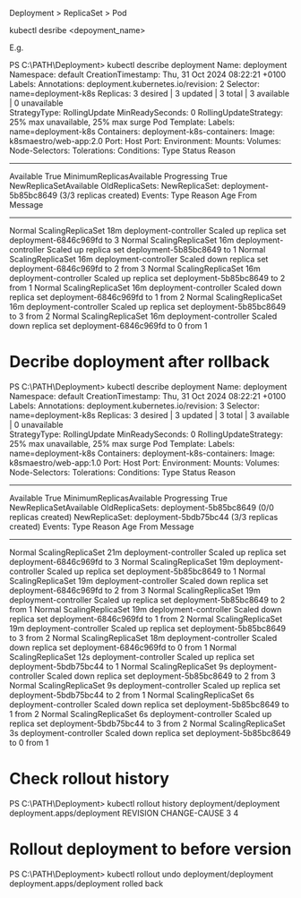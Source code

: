 Deployment > ReplicaSet > Pod

kubectl desribe <depoyment_name>

E.g.

PS C:\PATH\Deployment> kubectl describe deployment
Name:                   deployment
Namespace:              default
CreationTimestamp:      Thu, 31 Oct 2024 08:22:21 +0100
Labels:                 <none>
Annotations:            deployment.kubernetes.io/revision: 2
Selector:               name=deployment-k8s
Replicas:               3 desired | 3 updated | 3 total | 3 available | 0 unavailable    
StrategyType:           RollingUpdate
MinReadySeconds:        0
RollingUpdateStrategy:  25% max unavailable, 25% max surge
Pod Template:
  Labels:  name=deployment-k8s
  Containers:
   deployment-k8s-containers:
    Image:         k8smaestro/web-app:2.0
    Port:          <none>
    Host Port:     <none>
    Environment:   <none>
    Mounts:        <none>
  Volumes:         <none>
  Node-Selectors:  <none>
  Tolerations:     <none>
Conditions:
  Type           Status  Reason
  ----           ------  ------
  Available      True    MinimumReplicasAvailable
  Progressing    True    NewReplicaSetAvailable
OldReplicaSets:  <none>
NewReplicaSet:   deployment-5b85bc8649 (3/3 replicas created)
Events:
  Type    Reason             Age   From                   Message
  ----    ------             ----  ----                   -------
  Normal  ScalingReplicaSet  18m   deployment-controller  Scaled up replica set deployment-6846c969fd to 3
  Normal  ScalingReplicaSet  16m   deployment-controller  Scaled up replica set deployment-5b85bc8649 to 1
  Normal  ScalingReplicaSet  16m   deployment-controller  Scaled down replica set deployment-6846c969fd to 2 from 3
  Normal  ScalingReplicaSet  16m   deployment-controller  Scaled up replica set deployment-5b85bc8649 to 2 from 1
  Normal  ScalingReplicaSet  16m   deployment-controller  Scaled down replica set deployment-6846c969fd to 1 from 2
  Normal  ScalingReplicaSet  16m   deployment-controller  Scaled up replica set deployment-5b85bc8649 to 3 from 2
  Normal  ScalingReplicaSet  16m   deployment-controller  Scaled down replica set deployment-6846c969fd to 0 from 1


  # Decribe doployment after rollback

  PS C:\PATH\Deployment> kubectl describe deployment
Name:                   deployment
Namespace:              default
CreationTimestamp:      Thu, 31 Oct 2024 08:22:21 +0100
Labels:                 <none>
Annotations:            deployment.kubernetes.io/revision: 3
Selector:               name=deployment-k8s
Replicas:               3 desired | 3 updated | 3 total | 3 available | 0 unavailable    
StrategyType:           RollingUpdate
MinReadySeconds:        0
RollingUpdateStrategy:  25% max unavailable, 25% max surge
Pod Template:
  Labels:  name=deployment-k8s
  Containers:
   deployment-k8s-containers:
    Image:         k8smaestro/web-app:1.0
    Port:          <none>
    Host Port:     <none>
    Environment:   <none>
    Mounts:        <none>
  Volumes:         <none>
  Node-Selectors:  <none>
  Tolerations:     <none>
Conditions:
  Type           Status  Reason
  ----           ------  ------
  Available      True    MinimumReplicasAvailable
  Progressing    True    NewReplicaSetAvailable
OldReplicaSets:  deployment-5b85bc8649 (0/0 replicas created)
NewReplicaSet:   deployment-5bdb75bc44 (3/3 replicas created)
Events:
  Type    Reason             Age   From                   Message
  ----    ------             ----  ----                   -------
  Normal  ScalingReplicaSet  21m   deployment-controller  Scaled up replica set deployment-6846c969fd to 3
  Normal  ScalingReplicaSet  19m   deployment-controller  Scaled up replica set deployment-5b85bc8649 to 1
  Normal  ScalingReplicaSet  19m   deployment-controller  Scaled down replica set deployment-6846c969fd to 2 from 3
  Normal  ScalingReplicaSet  19m   deployment-controller  Scaled up replica set deployment-5b85bc8649 to 2 from 1
  Normal  ScalingReplicaSet  19m   deployment-controller  Scaled down replica set deployment-6846c969fd to 1 from 2
  Normal  ScalingReplicaSet  19m   deployment-controller  Scaled up replica set deployment-5b85bc8649 to 3 from 2
  Normal  ScalingReplicaSet  18m   deployment-controller  Scaled down replica set deployment-6846c969fd to 0 from 1
  Normal  ScalingReplicaSet  12s   deployment-controller  Scaled up replica set deployment-5bdb75bc44 to 1
  Normal  ScalingReplicaSet  9s    deployment-controller  Scaled down replica set deployment-5b85bc8649 to 2 from 3
  Normal  ScalingReplicaSet  9s    deployment-controller  Scaled up replica set deployment-5bdb75bc44 to 2 from 1
  Normal  ScalingReplicaSet  6s    deployment-controller  Scaled down replica set deployment-5b85bc8649 to 1 from 2
  Normal  ScalingReplicaSet  6s    deployment-controller  Scaled up replica set deployment-5bdb75bc44 to 3 from 2
  Normal  ScalingReplicaSet  3s    deployment-controller  Scaled down replica set deployment-5b85bc8649 to 0 from 1


# Check rollout history

PS C:\PATH\Deployment> kubectl rollout history deployment/deployment
deployment.apps/deployment 
REVISION  CHANGE-CAUSE
3         <none>
4         <none>

# Rollout deployment to before version

PS C:\PATH\Deployment> kubectl rollout undo deployment/deployment
deployment.apps/deployment rolled back